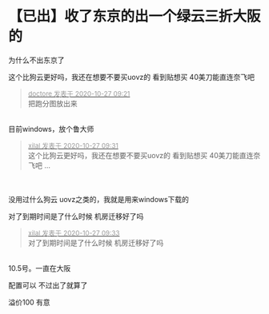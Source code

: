 # 【已出】收了东京的出一个绿云三折大阪的


为什么不出东京了

这个比狗云更好吗，我还在想要不要买uovz的 看到贴想买 40美刀能直连奈飞吧

<div class="quote"><blockquote><font size="2"><a href="https://www.hostloc.com/forum.php?mod=redirect&amp;goto=findpost&amp;pid=9357435&amp;ptid=758817" target="_blank"><font color="#999999">doctore 发表于 2020-10-27 09:21</font></a></font><br />
把跑分图放出来</blockquote></div><br />
目前windows，放个鲁大师<br />
<img id="aimg_wUco1" onclick="zoom(this, this.src, 0, 0, 0)" class="zoom" src="https://i.loli.net/2020/10/27/PS2orG7daCJvi3W.png" onmouseover="img_onmouseoverfunc(this)" onload="thumbImg(this)" border="0" alt="" /><br />


<div class="quote"><blockquote><font size="2"><a href="https://www.hostloc.com/forum.php?mod=redirect&amp;goto=findpost&amp;pid=9357487&amp;ptid=758817" target="_blank"><font color="#999999">xilal 发表于 2020-10-27 09:31</font></a></font><br />
这个比狗云更好吗，我还在想要不要买uovz的 看到贴想买 40美刀能直连奈飞吧 ...</blockquote></div><br />
<br />
没用过什么狗云 uovz之类的，我就是用来windows下载的

对了到期时间是了什么时候 机房迁移好了吗

<div class="quote"><blockquote><font size="2"><a href="https://www.hostloc.com/forum.php?mod=redirect&amp;goto=findpost&amp;pid=9357499&amp;ptid=758817" target="_blank"><font color="#999999">xilal 发表于 2020-10-27 09:33</font></a></font><br />
对了到期时间是了什么时候 机房迁移好了吗</blockquote></div><br />
10.5号。一直在大阪

配置可以 不过出了就算了

溢价100 有意
